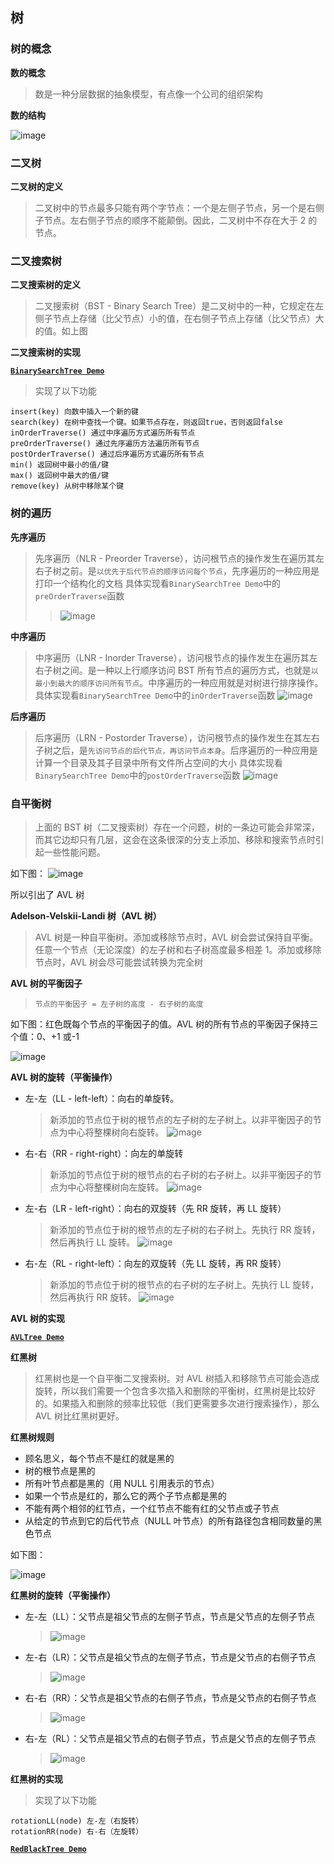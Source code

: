 ## 树

### 树的概念

**数的概念**

> 数是一种分层数据的抽象模型，有点像一个公司的组织架构

**数的结构**

![image](./assets/1.png)

### 二叉树

**二叉树的定义**

> 二叉树中的节点最多只能有两个字节点：一个是左侧子节点，另一个是右侧子节点。左右侧子节点的顺序不能颠倒。因此，二叉树中不存在大于 2 的节点。

### 二叉搜索树

**二叉搜索树的定义**

> 二叉搜索树（BST - Binary Search Tree）是二叉树中的一种，它规定在左侧子节点上存储（比父节点）小的值，在右侧子节点上存储（比父节点）大的值。如上图

**二叉搜索树的实现**

**[`BinarySearchTree Demo`](./binary-search-tree.js)**

> 实现了以下功能

```
insert(key) 向数中插入一个新的键
search(key) 在树中查找一个键。如果节点存在，则返回true，否则返回false
inOrderTraverse() 通过中序遍历方式遍历所有节点
preOrderTraverse() 通过先序遍历方法遍历所有节点
postOrderTraverse() 通过后序遍历方式遍历所有节点
min() 返回树中最小的值/键
max() 返回树中最大的值/键
remove(key) 从树中移除某个键
```

### 树的遍历

**先序遍历**

> 先序遍历（NLR - Preorder Traverse），访问根节点的操作发生在遍历其左右子树之前。是`以优先于后代节点的顺序访问每个节点`，先序遍历的一种应用是打印一个结构化的文档
> 具体实现看`BinarySearchTree Demo`中的`preOrderTraverse`函数
>
> > ![image](./assets/14.png)

**中序遍历**

> 中序遍历（LNR - Inorder Traverse），访问根节点的操作发生在遍历其左右子树之间。是一种以上行顺序访问 BST 所有节点的遍历方式，也就是`以最小到最大的顺序访问所有节点`。中序遍历的一种应用就是对树进行排序操作。
> 具体实现看`BinarySearchTree Demo`中的`inOrderTraverse`函数
> ![image](./assets/13.png)

**后序遍历**

> 后序遍历（LRN - Postorder Traverse），访问根节点的操作发生在其左右子树之后，是`先访问节点的后代节点，再访问节点本身`。后序遍历的一种应用是计算一个目录及其子目录中所有文件所占空间的大小
> 具体实现看`BinarySearchTree Demo`中的`postOrderTraverse`函数
> ![image](./assets/15.png)

### 自平衡树

> 上面的 BST 树（二叉搜索树）存在一个问题，树的一条边可能会非常深，而其它边却只有几层，这会在这条很深的分支上添加、移除和搜索节点时引起一些性能问题。

如下图：
![image](./assets/2.png)

所以引出了 AVL 树

**Adelson-Velskii-Landi 树（AVL 树）**

> AVL 树是一种自平衡树。添加或移除节点时，AVL 树会尝试保持自平衡。任意一个节点（无论深度）的左子树和右子树高度最多相差 1。添加或移除节点时，AVL 树会尽可能尝试转换为完全树

**AVL 树的平衡因子**

> `节点的平衡因子 = 左子树的高度 - 右子树的高度`

如下图：红色既每个节点的平衡因子的值。AVL 树的所有节点的平衡因子保持三个值：0、+1 或-1

![image](./assets/3.png)

**AVL 树的旋转（平衡操作）**

- 左-左（LL - left-left）：向右的单旋转。
  > 新添加的节点位于树的根节点的左子树的左子树上。以非平衡因子的节点为中心将整棵树向右旋转。
  > ![image](./assets/7.png)
- 右-右（RR - right-right）：向左的单旋转
  > 新添加的节点位于树的根节点的右子树的右子树上。以非平衡因子的节点为中心将整棵树向左旋转。
  > ![image](./assets/4.png)
- 左-右（LR - left-right）：向右的双旋转（先 RR 旋转，再 LL 旋转）
  > 新添加的节点位于树的根节点的左子树的右子树上。先执行 RR 旋转，然后再执行 LL 旋转。
  > ![image](./assets/5.png)
- 右-左（RL - right-left）：向左的双旋转（先 LL 旋转，再 RR 旋转）
  > 新添加的节点位于树的根节点的右子树的左子树上。先执行 LL 旋转，然后再执行 RR 旋转。
  > ![image](./assets/6.png)

**AVL 树的实现**

**[`AVLTree Demo`](./avl-tree.js)**

**红黑树**

> 红黑树也是一个自平衡二叉搜索树。对 AVL 树插入和移除节点可能会造成旋转，所以我们需要一个包含多次插入和删除的平衡树，红黑树是比较好的。如果插入和删除的频率比较低（我们更需要多次进行搜索操作），那么 AVL 树比红黑树更好。

**红黑树规则**

- 顾名思义，每个节点不是红的就是黑的
- 树的根节点是黑的
- 所有叶节点都是黑的（用 NULL 引用表示的节点）
- 如果一个节点是红的，那么它的两个子节点都是黑的
- 不能有两个相邻的红节点，一个红节点不能有红的父节点或子节点
- 从给定的节点到它的后代节点（NULL 叶节点）的所有路径包含相同数量的黑色节点

如下图：

![image](./assets/8.png)

**红黑树的旋转（平衡操作）**

- 左-左（LL）：父节点是祖父节点的左侧子节点，节点是父节点的左侧子节点

  > ![image](./assets/9.png)

- 左-右（LR）：父节点是祖父节点的左侧子节点，节点是父节点的右侧子节点

  > ![image](./assets/10.png)

- 右-右（RR）：父节点是祖父节点的右侧子节点，节点是父节点的右侧子节点

  > ![image](./assets/11.png)

- 右-左（RL）：父节点是祖父节点的右侧子节点，节点是父节点的左侧子节点
  > ![image](./assets/12.png)

**红黑树的实现**

> 实现了以下功能

```
rotationLL(node) 左-左（右旋转）
rotationRR(node) 右-右（左旋转）
```

**[`RedBlackTree Demo`](./red-black-tree.js)**
